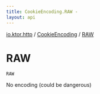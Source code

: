```yaml
---
title: CookieEncoding.RAW - 
layout: api
---
```


<div class='api-docs-breadcrumbs'><a href="../index.html">io.ktor.http</a> / <a href="index.html">CookieEncoding</a> / <a href="./-r-a-w.html">RAW</a></div>

# RAW

<div class="signature"><code><span class="identifier">RAW</span></code></div>

No encoding (could be dangerous)

